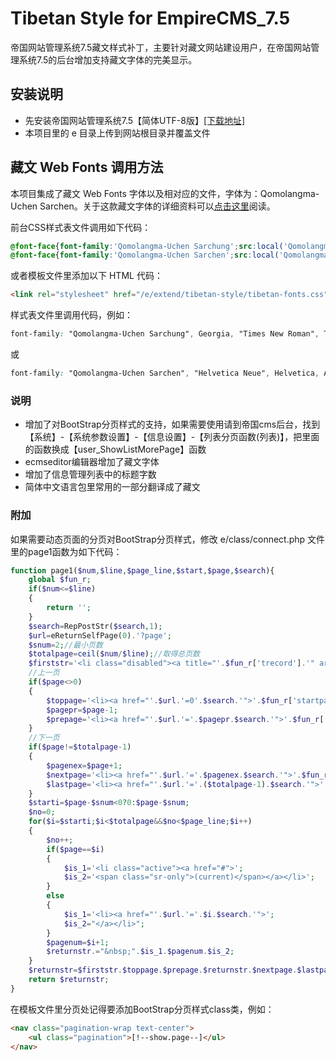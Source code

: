 # Tibetan Style for EmpireCMS_7.5
帝国网站管理系统7.5藏文样式补丁，主要针对藏文网站建设用户，在帝国网站管理系统7.5的后台增加支持藏文字体的完美显示。

## 安装说明
- 先安装帝国网站管理系统7.5【简体UTF-8版】[[下载地址]](http://www.phome.net/download/ "帝国软件下载")
- 本项目里的 e 目录上传到网站根目录并覆盖文件

## 藏文 Web Fonts 调用方法
本项目集成了藏文 Web Fonts 字体以及相对应的文件，字体为：Qomolangma-Uchen Sarchen。关于这款藏文字体的详细资料可以[点击这里](http://www.yalasoo.com/Chinese/docs/yalasoo_cn_qomolangma_fonts.html "Qomolangma-Uchen Sarchen (Tibetan)")阅读。

前台CSS样式表文件调用如下代码：
```css
@font-face{font-family:'Qomolangma-Uchen Sarchung';src:local('Qomolangma-Uchen Sarchung'),url('../../../e/extend/tibetan-style/fonts/Qomolangma-UchenSarchung.woff2') format('woff2'),url('../../../e/extend/tibetan-style/fonts/Qomolangma-UchenSarchung.woff') format('woff'),url('../../../e/extend/tibetan-style/fonts/Qomolangma-UchenSarchung.ttf') format('truetype'),url('../../../e/extend/tibetan-style/fonts/Qomolangma-UchenSarchung.eot') format('embedded-opentype');unicode-range:U+0F00-0FFF}
@font-face{font-family:'Qomolangma-Uchen Sarchen';src:local('Qomolangma-Uchen Sarchen'),url('../../../e/extend/tibetan-style/fonts/Qomolangma-UchenSarchen.woff2') format('woff2'),url('../../../e/extend/tibetan-style/fonts/Qomolangma-UchenSarchen.woff') format('woff'),url('../../../e/extend/tibetan-style/fonts/Qomolangma-UchenSarchen.ttf') format('truetype'),url('../../../e/extend/tibetan-style/fonts/Qomolangma-UchenSarchen.eot') format('embedded-opentype');unicode-range:U+0F00-0FFF}
```

或者模板文件里添加以下 HTML 代码：
```html
<link rel="stylesheet" href="/e/extend/tibetan-style/tibetan-fonts.css">
```

样式表文件里调用代码，例如：
```css
font-family: "Qomolangma-Uchen Sarchung", Georgia, "Times New Roman", Times, serif;
```
或
```css
font-family: "Qomolangma-Uchen Sarchen", "Helvetica Neue", Helvetica, Arial, sans-serif;
```

### 说明
- 增加了对BootStrap分页样式的支持，如果需要使用请到帝国cms后台，找到【系统】-【系统参数设置】-【信息设置】-【列表分页函数(列表)】，把里面的函数换成【user_ShowListMorePage】函数
- ecmseditor编辑器增加了藏文字体
- 增加了信息管理列表中的标题字数
- 简体中文语言包里常用的一部分翻译成了藏文

### 附加
如果需要动态页面的分页对BootStrap分页样式，修改 e/class/connect.php 文件里的page1函数为如下代码：
```php
function page1($num,$line,$page_line,$start,$page,$search){
	global $fun_r;
	if($num<=$line)
	{
		return '';
	}
	$search=RepPostStr($search,1);
	$url=eReturnSelfPage(0).'?page';
	$snum=2;//最小页数
	$totalpage=ceil($num/$line);//取得总页数
	$firststr='<li class="disabled"><a title="'.$fun_r['trecord'].'" aria-label="Previous">'.$num.'</a></li>';
	//上一页
	if($page<>0)
	{
		$toppage='<li><a href="'.$url.'=0'.$search.'">'.$fun_r['startpage'].'</a></li>';
		$pagepr=$page-1;
		$prepage='<li><a href="'.$url.'='.$pagepr.$search.'">'.$fun_r['pripage'].'</a></li>';
	}
	//下一页
	if($page!=$totalpage-1)
	{
		$pagenex=$page+1;
		$nextpage='<li><a href="'.$url.'='.$pagenex.$search.'">'.$fun_r['nextpage'].'</a></li>';
		$lastpage='<li><a href="'.$url.'='.($totalpage-1).$search.'">'.$fun_r['lastpage'].'</a></li>';
	}
	$starti=$page-$snum<0?0:$page-$snum;
	$no=0;
	for($i=$starti;$i<$totalpage&&$no<$page_line;$i++)
	{
		$no++;
		if($page==$i)
		{
			$is_1='<li class="active"><a href="#">';
			$is_2='<span class="sr-only">(current)</span></a></li>';
		}
		else
		{
			$is_1='<li><a href="'.$url.'='.$i.$search.'">';
			$is_2="</a></li>";
		}
		$pagenum=$i+1;
		$returnstr.="&nbsp;".$is_1.$pagenum.$is_2;
	}
	$returnstr=$firststr.$toppage.$prepage.$returnstr.$nextpage.$lastpage;
	return $returnstr;
}
```
在模板文件里分页处记得要添加BootStrap分页样式class类，例如：
```html
<nav class="pagination-wrap text-center">
	<ul class="pagination">[!--show.page--]</ul>
</nav>
```
